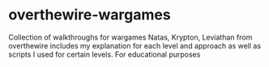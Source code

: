# overthewire-wargames
Collection of walkthroughs for wargames Natas, Krypton, Leviathan from overthewire includes my explanation for each level and approach as well as scripts I used for certain levels. For educational purposes
